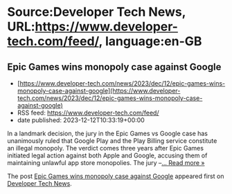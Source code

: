 # Source:Developer Tech News, URL:https://www.developer-tech.com/feed/, language:en-GB

## Epic Games wins monopoly case against Google
 - [https://www.developer-tech.com/news/2023/dec/12/epic-games-wins-monopoly-case-against-google](https://www.developer-tech.com/news/2023/dec/12/epic-games-wins-monopoly-case-against-google)
 - RSS feed: https://www.developer-tech.com/feed/
 - date published: 2023-12-12T10:33:19+00:00

<p>In a landmark decision, the jury in the Epic Games vs Google case has unanimously ruled that Google Play and the Play Billing service constitute an illegal monopoly. The verdict comes three years after Epic Games initiated legal action against both Apple and Google, accusing them of maintaining unlawful app store monopolies. The jury –<a class="excerpt-read-more" href="https://www.developer-tech.com/news/2023/dec/12/epic-games-wins-monopoly-case-against-google/" title="ReadEpic Games wins monopoly case against Google">... Read more &#187;</a></p>
<p>The post <a href="https://www.developer-tech.com/news/2023/dec/12/epic-games-wins-monopoly-case-against-google/">Epic Games wins monopoly case against Google</a> appeared first on <a href="https://www.developer-tech.com">Developer Tech News</a>.</p>

